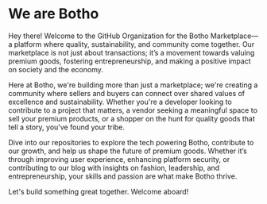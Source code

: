 # We are Botho

Hey there! Welcome to the GitHub Organization for the Botho Marketplace—a platform where quality, sustainability, and community come together. Our marketplace is not just about transactions; it’s a movement towards valuing premium goods, fostering entrepreneurship, and making a positive impact on society and the economy.

Here at Botho, we're building more than just a marketplace; we're creating a community where sellers and buyers can connect over shared values of excellence and sustainability. Whether you're a developer looking to contribute to a project that matters, a vendor seeking a meaningful space to sell your premium products, or a shopper on the hunt for quality goods that tell a story, you've found your tribe.

Dive into our repositories to explore the tech powering Botho, contribute to our growth, and help us shape the future of premium goods. Whether it’s through improving user experience, enhancing platform security, or contributing to our blog with insights on fashion, leadership, and entrepreneurship, your skills and passion are what make Botho thrive.

Let's build something great together. Welcome aboard!
